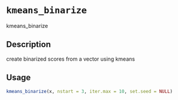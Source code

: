 # `kmeans_binarize`

kmeans_binarize


## Description

create binarized scores from a vector using kmeans


## Usage

```r
kmeans_binarize(x, nstart = 3, iter.max = 10, set.seed = NULL)
```


